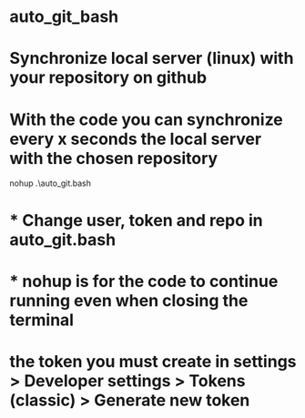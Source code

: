 # auto_git_bash
# Synchronize local server (linux) with your repository on github

# With the code you can synchronize every x seconds the local server with the chosen repository

nohup .\auto_git.bash

# * Change user, token and repo in auto_git.bash
# * nohup is for the code to continue running even when closing the terminal

# the token you must create in settings > Developer settings > Tokens (classic) > Generate new token
